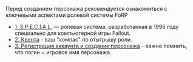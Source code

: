 Перед созданием персонажа рекомендуется ознакомиться с ключевыми аспектами ролевой системы FoRP

- [1. S.P.E.C.I.A.L.](/info/start/special/) — ролевая система, разработанная в 1996 году специально для компьютерной игры Fallout.
- [2. Квента](/info/start/kventa1) - ваш "компас" по отыгрышу роли.
- [3. Регистрация аккаунта и создание персонажа](/info/start/reg1) - важно помнить, что логин = игровое имя персонажа.
